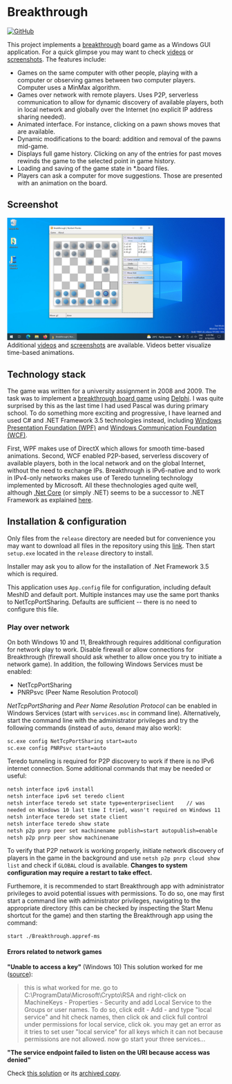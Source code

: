 # Breakthrough
[![GitHub](https://img.shields.io/github/license/norbert-page/breakthrough)](https://github.com/norbert-page/breakthrough/blob/main/LICENSE)

This project implements a [breakthrough](https://en.wikipedia.org/wiki/Breakthrough_(board_game)) board game as a Windows GUI application. For a quick glimpse you may want to check [videos](videos) or [screenshots](screenshots). The features include:
* Games on the same computer with other people, playing with a computer or observing games between two computer players. Computer uses a MinMax algorithm.
* Games over network with remote players. Uses P2P, serverless communication to allow for dynamic discovery of available players, both in local network and globally over the Internet (no explicit IP address sharing needed).
* Animated interface. For instance, clicking on a pawn shows moves that are available.
* Dynamic modifications to the board: addition and removal of the pawns mid-game.
* Displays full game history. Clicking on any of the entries for past moves rewinds the game to the selected point in game history.
* Loading and saving of the game state in \*.board files.
* Players can ask a computer for move suggestions. Those are presented with an animation on the board.

## Screenshot 
![Screenshot](screenshots/breakthrough_-_screenshot_4.png)
Additional [videos](videos) and [screenshots](screenshots) are available. Videos better visualize time-based animations.

## Technology stack
The game was written for a university assignment in 2008 and 2009. The task was to implement a [breakthrough board game](https://en.wikipedia.org/wiki/Breakthrough_(board_game)) using [Delphi](https://en.wikipedia.org/wiki/Delphi_(software)). I was quite surprised by this as the last time I had used Pascal was during primary school. To do something more exciting and progressive, I have learned and used C# and .NET Framework 3.5 technologies instead, including [Windows Presentation Foundation (WPF)](https://en.wikipedia.org/wiki/Windows_Presentation_Foundation) and [Windows Communication Foundation (WCF)](https://en.wikipedia.org/wiki/Windows_Communication_Foundation).

First, WPF makes use of DirectX which allows for smooth time-based animations. Second, WCF enabled P2P-based, serverless discovery of available players, both in the local network and on the global Internet, without the need to exchange IPs. Breakthrough is IPv6-native and to work in IPv4-only networks makes use of Teredo tunneling technology implemented by Microsoft. All these thechnologies aged quite well, although [.Net Core](https://en.wikipedia.org/wiki/.NET) (or simply .NET) seems to be a successor to .NET Framework as explained [here](https://devblogs.microsoft.com/dotnet/net-core-is-the-future-of-net/).

## Installation & configuration
Only files from the `release` directory are needed but for convenience you may want to download all files in the repository using this [link](https://github.com/norbert-page/breakthrough/archive/refs/heads/main.zip). Then start `setup.exe` located in the `release` directory to install.

Installer may ask you to allow for the installation of .Net Framework 3.5 which is required.

This application uses `App.config` file for configuration, including default MeshID and default port. Multiple instances may use the same port thanks to NetTcpPortSharing. Defaults are sufficient -- there is no need to configure this file.

### Play over network
On both Windows 10 and 11, Breakthrough requires additional configuration for network play to work. Disable firewall or allow connections for Breakthrough (firewall should ask whether to allow once you try to initiate a network game). In addition, the following Windows Services must be enabled:
- NetTcpPortSharing
- PNRPsvc (Peer Name Resolution Protocol)

*NetTcpPortSharing* and *Peer Name Resolution Protocol* can be enabled in Windows Services (start with `services.msc` in command line). Alternatively, start the command line with the administrator privileges and try the following commands (instead of `auto`, `demand` may also work):
```
sc.exe config NetTcpPortSharing start=auto
sc.exe config PNRPsvc start=auto
```

Teredo tunneling is required for P2P discovery to work if there is no IPv6 internet connection. Some additional commands that may be needed or useful:
```
netsh interface ipv6 install
netsh interface ipv6 set teredo client
netsh interface teredo set state type=enterpriseclient    // was needed on Windows 10 last time I tried, wasn't required on Windows 11
netsh interface teredo set state client
netsh interface teredo show state
netsh p2p pnrp peer set machinename publish=start autopublish=enable
netsh p2p pnrp peer show machinename
```
To verify that P2P network is working properly, initiate network discovery of players in the game in the background and use `netsh p2p pnrp cloud show list` and check if `GLOBAL` cloud is available. **Changes to system configuration may require a restart to take effect.**

Furthemore, it is recommended to start Breakthrough app with administrator privileges to avoid potential issues with permissions. To do so, one may first start a command line with administrator privileges, navigating to the appropriate directory (this can be checked by inspecting the Start Menu shortcut for the game) and then starting the Breakthrough app using the command:
```
start ./Breakthrough.appref-ms
```

#### Errors related to network games
**"Unable to access a key"** (Windows 10)
This solution worked for me ([source](https://answers.microsoft.com/en-us/windows/forum/all/unable-to-start-peer-name-resolution-protocol/2b37dc4c-2153-443c-b0d5-adda6771ceb5)):
> this is what worked for me.  go to C:\ProgramData\Microsoft\Crypto\RSA and right-click on MachineKeys - Properties - Security and add Local Service to the Groups or user names.  To do so, click edit - Add - and type "local service" and hit check names, then click ok and click full control under permissions for local service, click ok.  you may get an error as it tries to set user "local service" for all keys which it can not because permissions are not allowed.  now go start your three services... 


**"The service endpoint failed to listen on the URI because access was denied"**

Check [this solution](https://stackoverflow.com/questions/24576646/wcf-error-with-net-tcp-the-service-endpoint-failed-to-listen-on-the-uri-because) or its [archived copy](https://web.archive.org/web/20220818223621/https://stackoverflow.com/questions/24576646/wcf-error-with-net-tcp-the-service-endpoint-failed-to-listen-on-the-uri-because).